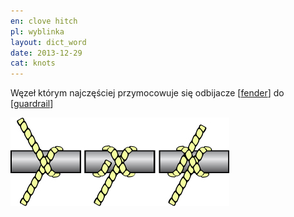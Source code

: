 ```yaml
---
en: clove hitch
pl: wyblinka
layout: dict_word
date: 2013-12-29
cat: knots
---
```


Węzeł którym najczęściej przymocowuje się odbijacze [[fender](/dict/fender.html)] do [[guardrail](/dict/guardrail.html)]

![clove hitch](/img/dict/clove_hitch.jpg)